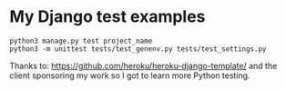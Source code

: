 # My Django test examples


```
python3 manage.py test project_name
python3 -m unittest tests/test_genenv.py tests/test_settings.py
```

Thanks to: https://github.com/heroku/heroku-django-template/ and the client sponsoring my work so I got to learn more Python testing.

